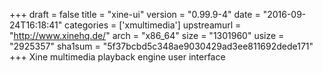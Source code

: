 +++
draft = false
title = "xine-ui"
version = "0.99.9-4"
date = "2016-09-24T16:18:41"
categories = ['xmultimedia']
upstreamurl = "http://www.xinehq.de/"
arch = "x86_64"
size = "1301960"
usize = "2925357"
sha1sum = "5f37bcbd5c348ae9030429ad3ee811692dede171"
+++
Xine multimedia playback engine user interface